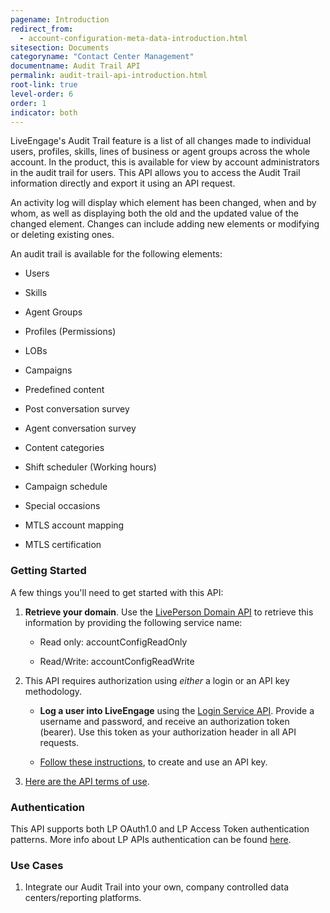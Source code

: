 ```yaml
---
pagename: Introduction
redirect_from:
  - account-configuration-meta-data-introduction.html
sitesection: Documents
categoryname: "Contact Center Management"
documentname: Audit Trail API
permalink: audit-trail-api-introduction.html
root-link: true
level-order: 6
order: 1
indicator: both
---
```



LiveEngage's Audit Trail feature is a list of all changes made to individual users, profiles, skills, lines of business or agent groups across the whole account. In the product, this is available for view by account administrators in the audit trail for users. This API allows you to access the Audit Trail information directly and export it using an API request.

An activity log will display which element has been changed, when and by whom, as well as displaying both the old and the updated value of the changed element. Changes can include adding new elements or modifying or deleting existing ones.

An audit trail is available for the following elements:

* Users

* Skills

* Agent Groups

* Profiles (Permissions)

* LOBs

* Campaigns

* Predefined content
 
* Post conversation survey

* Agent conversation survey

* Content categories

* Shift scheduler (Working hours)

* Campaign schedule

* Special occasions

* MTLS account mapping

* MTLS certification


### Getting Started

A few things you'll need to get started with this API:

1. **Retrieve your domain**. Use the [LivePerson Domain API](agent-domain-domain-api.html) to retrieve this information by providing the following service name:

    * Read only: accountConfigReadOnly

    * Read/Write: accountConfigReadWrite

2. This API requires authorization using _either_ a login or an API key methodology.

    * **Log a user into LiveEngage** using the [Login Service API](login-getting-started.html). Provide a username and password, and receive an authorization token (bearer). Use this token as your authorization header in all API requests.

    * [Follow these instructions](guides-gettingstarted.html), to create and use an API key.

3. [Here are the API terms of use](https://www.liveperson.com/policies/apitou).

### Authentication

This API supports both LP OAuth1.0 and LP Access Token authentication patterns. More info about LP APIs authentication can be found [here](guides-gettingstarted.html).

### Use Cases

1. Integrate our Audit Trail into your own, company controlled data centers/reporting platforms.
